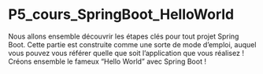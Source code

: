 # P5_cours_SpringBoot_HelloWorld
Nous allons ensemble découvrir les étapes clés pour tout projet Spring Boot. Cette partie est construite comme une sorte de mode d’emploi,
auquel vous pouvez vous référer quelle que soit l’application que vous réalisez ! Créons ensemble le fameux “Hello World” avec Spring Boot !
